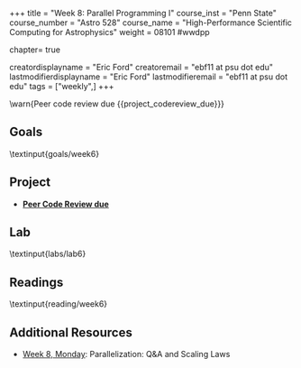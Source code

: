 +++
title = "Week 8: Parallel Programming I"
course_inst = "Penn State"
course_number = "Astro 528"
course_name = "High-Performance Scientific Computing for Astrophysics"
weight = 08101  #wwdpp

chapter= true

creatordisplayname = "Eric Ford"
creatoremail = "ebf11 at psu dot edu"
lastmodifierdisplayname = "Eric Ford"
lastmodifieremail = "ebf11 at psu dot edu"
tags = ["weekly",]
+++

\warn{Peer code review due {{project_codereview_due}}}

## Goals
\textinput{goals/week6}

## Project
- **[Peer Code Review due](/project/#peer_code_reviews_due_project_codereview_due)**

## Lab
\textinput{labs/lab6}

## Readings
\textinput{reading/week6}

## Additional Resources
- [Week 8, Monday](https://psuastro528.github.io/Notes-Fall2025/week8/week8.html):  Parallelization: Q&A and Scaling Laws

